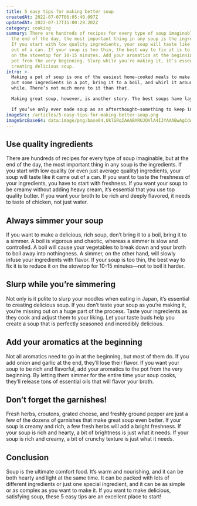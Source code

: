 ```yaml
---
title: 5 easy tips for making better soup
createdAt: 2022-07-07T06:05:40.097Z
updatedAt: 2022-07-17T15:00:29.202Z
category: cooking
summary: There are hundreds of recipes for every type of soup imaginable, but at
  the end of the day, the most important thing in any soup is the ingredients.
  If you start with low quality ingredients, your soup will taste like it came
  out of a can. If your soup is too thin, the best way to fix it is to reduce it
  on the stovetop for 10-15 minutes. Add your aromatics at the beginning of the
  pot from the very beginning. Slurp while you’re making it, it’s essential to
  creating delicious soup.
intro: >-
  Making a pot of soup is one of the easiest home-cooked meals to make. You
  put some ingredients in a pot, bring it to a boil, and whirl it around for a
  while. There’s not much more to it than that. 

  Making great soup, however, is another story. The best soups have layers of flavor that explode in your mouth. They aren’t thin and watery, nor are they so packed with dense ingredients that you can barely get your spoon into the bowl without fishing out half a carrot first.

  If you’ve only ever made soup as an afterthought—something to keep in the pantry when you don’t feel like eating leftovers—it might be time to give it another look. Making great soup isn’t difficult once you know how. Here are 5 easy tips for making better soup:
imageSrc: /articles/5-easy-tips-for-making-better-soup.png
imageSrcBase64: data:image/png;base64,UklGRqIAAABXRUJQVlA4IJYAAABwAgCdASoKAAoAAUAmJagCdLoAAv4c9wd80OyAAP64XmX/M7qAUw4HR49VjP9/VQ2MmQGoX/XMr2Ez40+dUv+r6Y9LXTUyl3XlI9OP+FGSLvYXl+z/te/m0X6noT09AbPgxX1dDiYZGhY+lLyHYzwVm5CU/+OZ67MoLKUrx9wbihiUa7y+SM3/jJFD5cXCEiFju6gwAAA=
---
```


## Use quality ingredients

There are hundreds of recipes for every type of soup imaginable, but at the end of the day, the most important thing in any soup is the ingredients. If you start with low quality (or even just average quality) ingredients, your soup will taste like it came out of a can.
If you want to taste the freshness of your ingredients, you have to start with freshness. If you want your soup to be creamy without adding heavy cream, it’s essential that you use top quality butter. If you want your broth to be rich and deeply flavored, it needs to taste of chicken, not just water.

## Always simmer your soup

If you want to make a delicious, rich soup, don’t bring it to a boil, bring it to a simmer. A boil is vigorous and chaotic, whereas a simmer is slow and controlled.
A boil will cause your vegetables to break down and your broth to boil away into nothingness. A simmer, on the other hand, will slowly infuse your ingredients with flavor.
If your soup is too thin, the best way to fix it is to reduce it on the stovetop for 10-15 minutes—not to boil it harder.

## Slurp while you’re simmering

Not only is it polite to slurp your noodles when eating in Japan, it’s essential to creating delicious soup.
If you don’t taste your soup as you’re making it, you’re missing out on a huge part of the process. Taste your ingredients as they cook and adjust them to your liking.
Let your taste buds help you create a soup that is perfectly seasoned and incredibly delicious.

## Add your aromatics at the beginning

Not all aromatics need to go in at the beginning, but most of them do. If you add onion and garlic at the end, they’ll lose their flavor.
If you want your soup to be rich and flavorful, add your aromatics to the pot from the very beginning.
By letting them simmer for the entire time your soup cooks, they’ll release tons of essential oils that will flavor your broth.

## Don’t forget the garnishes!

Fresh herbs, croutons, grated cheese, and freshly ground pepper are just a few of the dozens of garnishes that make great soup even better.
If your soup is creamy and rich, a few fresh herbs will add a bright freshness.
If your soup is rich and hearty, a bit of brightness is just what it needs.
If your soup is rich and creamy, a bit of crunchy texture is just what it needs.

## Conclusion

Soup is the ultimate comfort food. It’s warm and nourishing, and it can be both hearty and light at the same time. It can be packed with lots of different ingredients or just one special ingredient, and it can be as simple or as complex as you want to make it.
If you want to make delicious, satisfying soup, these 5 easy tips are an excellent place to start!

